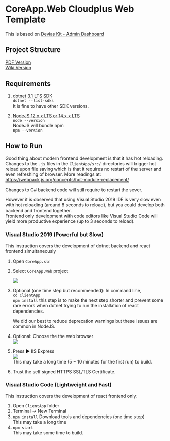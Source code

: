 # CoreApp.Web Cloudplus Web Template

This is based on [Devias Kit - Admin Dashboard](https://github.com/devias-io/react-material-dashboard)

## Project Structure
[PDF Version](./Web%20UI%20Design%20v1.1.pdf)  
[Wiki Version](https://github.com/UGS-CS/SLS-M00-Core/wiki/Web-UI-Design)

## Requirements
1. [dotnet 3.1 LTS SDK](https://dotnet.microsoft.com/download)  
    `dotnet --list-sdks`  
    It is fine to have other SDK versions.

1. [NodeJS 12.x.x LTS or 14.x.x LTS](https://nodejs.org/en/)  
    `node --version`  
    NodeJS will bundle npm  
    `npm --version`
    

## How to Run
Good thing about modern frontend development is that it has hot reloading. Changes to the `.js` files in the `ClientApp/src/` directories will trigger hot reload upon file saving which is that it requires no restart of the server and even refreshing of browser.
More readings at: https://webpack.js.org/concepts/hot-module-replacement/   

Changes to C# backend code will still require to restart the sever.  

However it is observed that using Visual Studio 2019 IDE is very slow even with hot reloading (around 8 seconds to reload), but you could develop both backend and frontend together.  
Frontend only development with code editors like Visual Studio Code will yield more productive experience (up to 3 seconds to reload).

### Visual Studio 2019 (Powerful but Slow)
This instruction covers the development of dotnet backend and react frontend simultaneously 

1. Open `CoreApp.sln` 
1. Select `CoreApp.Web` project  

    ![](https://i.imgur.com/GxvigMT.png)

1. Optional (one time step but recommended): In command line,  
`cd ClientApp`   
`npm install`
this step is to make the next step shorter and prevent some rare errors when dotnet trying to run the installation of react dependencies.  
    
    We did our best to reduce deprecation warnings but these issues are common in NodeJS.
1. Optional: Choose the the web browser  
    ![](https://i.imgur.com/X1zuUZD.png)


1. Press ▶ IIS Express  
    ![](https://i.imgur.com/5GQSPP9.png)  
    This may take a long time (5 ~ 10 minutes for the first run) to build.  

1. Trust the self signed HTTPS SSL/TLS Certificate.

### Visual Studio Code (Lightweight and Fast)
This instruction covers the development of react frontend only.  

1. Open `ClientApp` folder  
1. Terminal -> New Terminal  
1. `npm install` Download tools and dependencies (one time step)  
    This may take a long time 
1. `npm start`  
    This may take some time to build.


